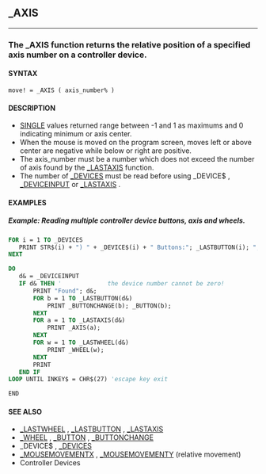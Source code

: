## _AXIS
---

### The _AXIS function returns the relative position of a specified axis number on a controller device.

#### SYNTAX

`move! = _AXIS ( axis_number% )`

#### DESCRIPTION
* [SINGLE](./SINGLE.md) values returned range between -1 and 1 as maximums and 0 indicating minimum or axis center.
* When the mouse is moved on the program screen, moves left or above center are negative while below or right are positive.
* The axis_number must be a number which does not exceed the number of axis found by the [_LASTAXIS](./_LASTAXIS.md) function.
* The number of [_DEVICES](./_DEVICES.md) must be read before using _DEVICE$ , [_DEVICEINPUT](./_DEVICEINPUT.md) or [_LASTAXIS](./_LASTAXIS.md) .


#### EXAMPLES
##### Example: Reading multiple controller device buttons, axis and wheels.
```vb
FOR i = 1 TO _DEVICES
   PRINT STR$(i) + ") " + _DEVICE$(i) + " Buttons:"; _LASTBUTTON(i); ",Axis:"; _LASTAXIS(i); ",Wheel:"; _LASTWHEEL(i)
NEXT

DO
   d& = _DEVICEINPUT
   IF d& THEN '             the device number cannot be zero!
       PRINT "Found"; d&;
       FOR b = 1 TO _LASTBUTTON(d&)
           PRINT _BUTTONCHANGE(b); _BUTTON(b);
       NEXT
       FOR a = 1 TO _LASTAXIS(d&)
           PRINT _AXIS(a);
       NEXT
       FOR w = 1 TO _LASTWHEEL(d&)
           PRINT _WHEEL(w);
       NEXT
       PRINT
   END IF
LOOP UNTIL INKEY$ = CHR$(27) 'escape key exit

END
```
  


#### SEE ALSO
* [_LASTWHEEL](./_LASTWHEEL.md) , [_LASTBUTTON](./_LASTBUTTON.md) , [_LASTAXIS](./_LASTAXIS.md)
* [_WHEEL](./_WHEEL.md) , [_BUTTON](./_BUTTON.md) , [_BUTTONCHANGE](./_BUTTONCHANGE.md)
* _DEVICE$ , [_DEVICES](./_DEVICES.md)
* [_MOUSEMOVEMENTX](./_MOUSEMOVEMENTX.md) , [_MOUSEMOVEMENTY](./_MOUSEMOVEMENTY.md) (relative movement)
* Controller Devices
